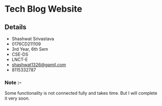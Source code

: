 # Tech Blog Website

## Details

- Shashwat Srivastava
- 0176CD211109
- 3rd Year, 6th Sem
- CSE-DS
- LNCT-E
- shashwat1326@gamil.com
- 8115332787

### Note :-
Some functionality is not connected fully and takes time. But I will complete it very soon.
